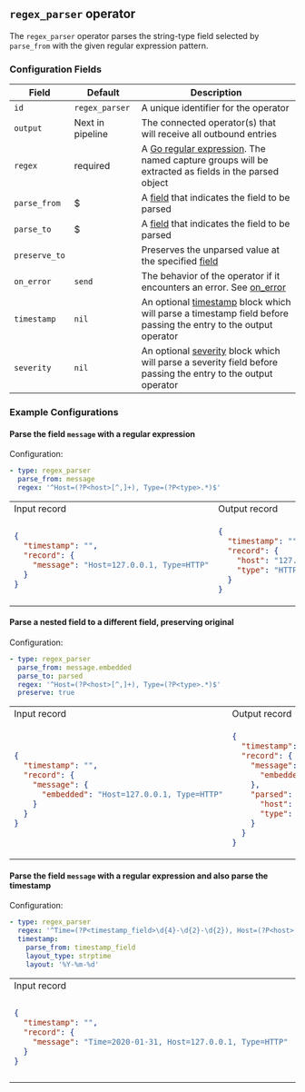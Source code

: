 ## `regex_parser` operator

The `regex_parser` operator parses the string-type field selected by `parse_from` with the given regular expression pattern.

### Configuration Fields

| Field         | Default          | Description                                                                                                                                     |
| ---           | ---              | ---                                                                                                                                             |
| `id`          | `regex_parser`   | A unique identifier for the operator                                                                                                            |
| `output`      | Next in pipeline | The connected operator(s) that will receive all outbound entries                                                                                |
| `regex`       | required         | A [Go regular expression](https://github.com/google/re2/wiki/Syntax). The named capture groups will be extracted as fields in the parsed object |
| `parse_from`  | $                | A [field](/docs/types/field.md) that indicates the field to be parsed                                                                           |
| `parse_to`    | $                | A [field](/docs/types/field.md) that indicates the field to be parsed                                                                           |
| `preserve_to` |                  | Preserves the unparsed value at the specified [field](/docs/types/field.md)                                                                     |
| `on_error`    | `send`           | The behavior of the operator if it encounters an error. See [on_error](/docs/types/on_error.md)                                                 |
| `timestamp`   | `nil`            | An optional [timestamp](/docs/types/timestamp.md) block which will parse a timestamp field before passing the entry to the output operator      |
| `severity`    | `nil`            | An optional [severity](/docs/types/severity.md) block which will parse a severity field before passing the entry to the output operator         |

### Example Configurations


#### Parse the field `message` with a regular expression

Configuration:
```yaml
- type: regex_parser
  parse_from: message
  regex: '^Host=(?P<host>[^,]+), Type=(?P<type>.*)$'
```

<table>
<tr><td> Input record </td> <td> Output record </td></tr>
<tr>
<td>

```json
{
  "timestamp": "",
  "record": {
    "message": "Host=127.0.0.1, Type=HTTP"
  }
}
```

</td>
<td>

```json
{
  "timestamp": "",
  "record": {
    "host": "127.0.0.1",
    "type": "HTTP"
  }
}
```

</td>
</tr>
</table>

#### Parse a nested field to a different field, preserving original

Configuration:
```yaml
- type: regex_parser
  parse_from: message.embedded
  parse_to: parsed
  regex: '^Host=(?P<host>[^,]+), Type=(?P<type>.*)$'
  preserve: true
```

<table>
<tr><td> Input record </td> <td> Output record </td></tr>
<tr>
<td>

```json
{
  "timestamp": "",
  "record": {
    "message": {
      "embedded": "Host=127.0.0.1, Type=HTTP"
    }
  }
}
```

</td>
<td>

```json
{
  "timestamp": "",
  "record": {
    "message": {
      "embedded": "Host=127.0.0.1, Type=HTTP"
    },
    "parsed": {
      "host": "127.0.0.1",
      "type": "HTTP"
    }
  }
}
```

</td>
</tr>
</table>


#### Parse the field `message` with a regular expression and also parse the timestamp

Configuration:
```yaml
- type: regex_parser
  regex: '^Time=(?P<timestamp_field>\d{4}-\d{2}-\d{2}), Host=(?P<host>[^,]+), Type=(?P<type>.*)$'
  timestamp:
    parse_from: timestamp_field
    layout_type: strptime
    layout: '%Y-%m-%d'
```

<table>
<tr><td> Input record </td> <td> Output record </td></tr>
<tr>
<td>

```json
{
  "timestamp": "",
  "record": {
    "message": "Time=2020-01-31, Host=127.0.0.1, Type=HTTP"
  }
}
```

</td>
<td>

```json
{
  "timestamp": "2020-01-31T00:00:00-00:00",
  "record": {
    "host": "127.0.0.1",
    "type": "HTTP"
  }
}
```

</td>
</tr>
</table>
